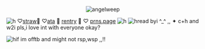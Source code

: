 <p align="center"> <img src="https://komarev.com/ghpvc/?username=angelweep&label=　　herrscherofhuman　🌸　　　&color=fae8ed&style=flat" alt="angelweep" />


![h](https://files.catbox.moe/qjyved.jpg)
♡[straw](https://foretnoir.straw.page)🍩
♡[ata](https://elysianrealmego.atabook.org/)
🧁
[rentry](https://rentry.co/foretnoir)
🍰
♡ [prns.page](https://en.pronouns.page/@foretnoir_)
![h](https://files.catbox.moe/dtv0vh.jpg)
![h](https://files.catbox.moe/q8fv3y.GIF)read byi ^_^ ,, ✦ c+h and w2i pls,i love int with everyone okay?



![h](https://files.catbox.moe/q8fv3y.GIF)if im offtb and might not rsp,wsp ,,!!